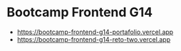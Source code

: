 # Bootcamp Frontend G14

* https://bootcamp-frontend-g14-portafolio.vercel.app
* https://bootcamp-frontend-g14-reto-two.vercel.app